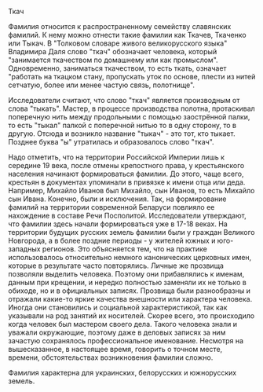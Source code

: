Ткач

Фамилия относится к распространенному семейству славянских фамилий. К нему можно отнести такие фамилии как Ткачев, Ткаченко или Тыкач. В "Толковом словаре живого великорусского языка" Владимира Даля слово "ткач" обозначает человека, который "занимается ткачеством по домашнему или как промыслом". Одновременно, заниматься ткачеством, то есть ткать, означает "работать на ткацком стану, пропускать уток по основе, плести из нитей сетчатую, более или менее частую связь, полотнище".

Исследователи считают, что слово "ткач" является производным от слова "тыкать". Мастер, в процессе производства полотна, протаскивал поперечную нить между продольными с помощью заострённой палки, то есть "тыкал" палкой с поперечной нитью то в одну сторону, то в другую. Отсюда и возникло название "тыкач" - это тот, кто тыкает. Позднее буква "ы" утратилась и образовалось слово "ткач".

Надо отметить, что на территории Российской Империи лишь к середине 19 века, после отмены крепостного права, у крестьянского населения начинают формироваться фамилии. До этого, чаще всего, крестьян в документах упоминали в привязке к имени отца или деда. Например, Михайло Иванов был Михайло, сын Иванов, то есть Михайло сын Ивана. Конечно, были и исключения. Так, на формирование фамилий на территории современной Беларуси повлияло ее нахождение в составе Речи Посполитой. Исследователи утверждают, что фамилии здесь начали формироваться уже в 17-18 веках. На территории будущих русских земель фамилии были у граждан Великого Новгорода, а в более поздние периоды - у жителей южных и юго-западных регионов. Это объясняется тем, что на практике использовалось относительно немного канонических церковных имен, которые в результате часто повторялись. Личные же прозвища позволяли выделить человека. Поэтому они прибавлялись к именам, данным при крещении, и нередко полностью заменяли их не только в обиходе, но и в официальных записях. Прозвища были разнообразны и отражали какие-то яркие качества внешности или характера человека. Иногда они становились и социальной характеристикой, так как указывали на род занятий их носителей. Скорее всего, это происходило когда человек был мастером своего дела. Такого человека знали и уважали окружающие, поэтому даже в деловых записях за ним зачастую сохранялось профессиональное именование. Несмотря на вышесказанное, в настоящее время, говорить о точном месте, времени, обстоятельствах возникновения фамилии сложно.

Фамилия характерна для украинских, белорусских и южнорусских земель.